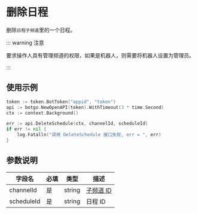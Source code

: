 # 删除日程 

删除`日程子频道`里的一个日程。

::: warning 注意

要求操作人具有管理频道的权限，如果是机器人，则需要将机器人设置为管理员。

:::

## 使用示例

```go
token := token.BotToken("appid", "token")
api := botgo.NewOpenAPI(token).WithTimeout(3 * time.Second)
ctx := context.Background()

err := api.DeleteSchedule(ctx, channelId, scheduleId)
if err != nil {
    log.Fatalln("调用 DeleteSchedule 接口失败, err = ", err)
}
```

## 参数说明

| 字段名     | 必填 | 类型   | 描述                             |
| ---------- | ---- | ------ | -------------------------------- |
| channelId  | 是   | string | [子频道 ID](../../model/channel.md) |
| scheduleId | 是   | string | 日程 ID                          |

